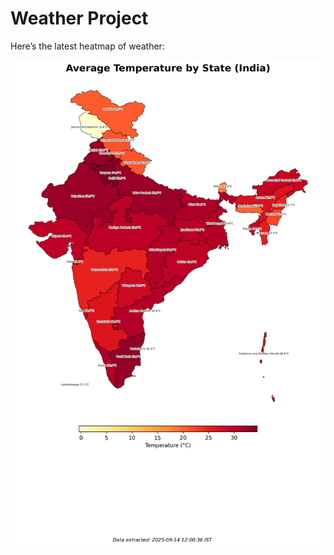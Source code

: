# Weather Project

Here’s the latest heatmap of weather:

![India Heatmap](docs/assets/india_heatmap.png?v=C6610E)
